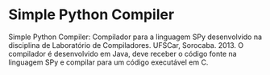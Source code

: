 Simple Python Compiler
==============

Simple Python Compiler: Compilador para a linguagem SPy desenvolvido na disciplina de Laboratório de Compiladores. UFSCar, Sorocaba. 2013. O compilador é desenvolvido em Java, deve receber o código fonte na linguagem SPy e compilar para um código executável em C.

